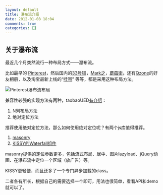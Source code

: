 ```yaml
---
layout: default
title: 瀑布流介绍
date: 2012-01-08 18:04
comments: true
categories: []
---
```

<h2>关于瀑布流</h2>
最近几个月突然流行一种布局方式——瀑布流。

比如最早的 <a href="http://pinterest.com/">Pinterest</a>，然后国内的<a href="http://33pu.net">33号铺</a>，<a href="http://markzhi.com/">Mark之</a>，<a href="http://www.mogujie.com/book/clothing/">蘑菇街</a>，还有<a href="http://qzone.qq.com">Qzone</a>的好友相册，以及淘宝最新上线的“<a href="http://wow.taobao.com/">哇哦</a>” 等等，都是采用这种布局方法。

<img class="aligncenter size-full wp-image-1105" title="Pinterest瀑布流布局" src="http://yuguo.us/files/2012/01/waterfall.png" alt="Pinterest瀑布流布局"   />

兼容性较强的实现方法有两种，taobaoUED<a href="http://ued.taobao.com/blog/2011/09/14/waterfall/">有介绍</a>：
<ol>
	<li>N列布局方法</li>
	<li>绝对定位方法</li>
</ol>
推荐使用绝对定位方法，那么如何使用绝对定位呢？有两个js库值得推荐。
<ol>
	<li><a href="http://masonry.desandro.com">masonry</a></li>
	<li><a href="http://docs.kissyui.com/docs/html/api/component/waterfall/">KISSY的Waterfall组件</a></li>
</ol>
masonry提供的定位参数更多，包括流式布局、居中、图片lazyload、jQuery动画、在瀑布流中定位一个区域（放广告）等。

KISSY更轻便，而且还多了一个专门异步加载的class。

二者各有所长，根据自己的需要选择一个即可，用法也很简单，看看API和demo就可以了。
